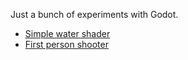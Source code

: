 Just a bunch of experiments with Godot.

- [Simple water shader](./water-shader)
- [First person shooter](./first-person-shooter)

